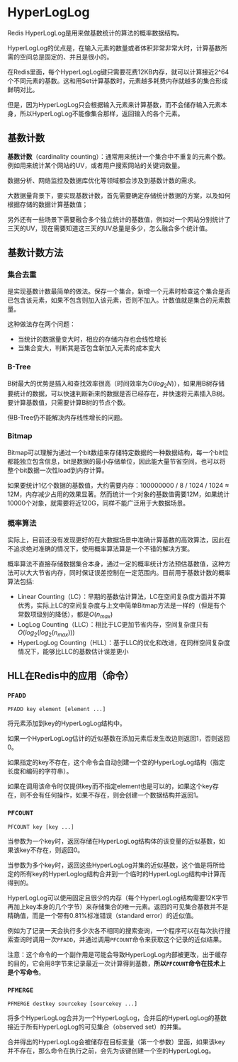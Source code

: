# HyperLogLog

Redis HyperLogLog是用来做基数统计的算法的概率数据结构。

HyperLogLog的优点是，在输入元素的数量或者体积非常非常大时，计算基数所需的空间总是固定的、并且是很小的。

在Redis里面，每个HyperLogLog键只需要花费12KB内存，就可以计算接近2^64个不同元素的基数。这和用Set计算基数时，元素越多耗费内存就越多的集合形成鲜明对比。

但是，因为HyperLogLog只会根据输入元素来计算基数，而不会储存输入元素本身，所以HyperLogLog不能像集合那样，返回输入的各个元素。

## 基数计数

**基数计数**（cardinality counting）：通常用来统计一个集合中不重复的元素个数。例如用来统计某个网站的UV，或者用户搜索网站的关键词数量。

数据分析、网络监控及数据库优化等领域都会涉及到基数计数的需求。

大数据量背景下，要实现基数计数，首先需要确定存储统计数据的方案，以及如何根据存储的数据计算基数值；

另外还有一些场景下需要融合多个独立统计的基数值，例如对一个网站分别统计了三天的UV，现在需要知道这三天的UV总量是多少，怎么融合多个统计值。

## 基数计数方法

### 集合去重

是实现基数计数最简单的做法。保存一个集合，新增一个元素时检查这个集合是否已包含该元素，如果不包含则加入该元素，否则不加入。计数值就是集合的元素数量。

这种做法存在两个问题：

- 当统计的数据量变大时，相应的存储内存也会线性增长
- 当集合变大，判断其是否包含新加入元素的成本变大

### B-Tree

B树最大的优势是插入和查找效率很高（时间效率为$O(log_2N)$），如果用B树存储要统计的数据，可以快速判断新来的数据是否已经存在，并快速将元素插入B树。要计算基数值，只需要计算B树的节点个数。

但B-Tree仍不能解决内存线性增长的问题。

### Bitmap

Bitmap可以理解为通过一个bit数组来存储特定数据的一种数据结构，每一个bit位都能独立包含信息，bit是数据的最小存储单位，因此能大量节省空间，也可以将整个bit数据一次性load到内存计算。

如果要统计1亿个数据的基数值，大约需要内存：100000000 / 8 / 1024 / 1024 ≈ 12M，内存减少占用的效果显著。然而统计一个对象的基数值需要12M，如果统计10000个对象，就需要将近120G，同样不能广泛用于大数据场景。

### 概率算法

实际上，目前还没有发现更好的在大数据场景中准确计算基数的高效算法，因此在不追求绝对准确的情况下，使用概率算法算是一个不错的解决方案。

概率算法不直接存储数据集合本身，通过一定的概率统计方法预估基数值，这种方法可以大大节省内存，同时保证误差控制在一定范围内。目前用于基数计数的概率算法包括:

- Linear Counting（LC）：早期的基数估计算法，LC在空间复杂度方面并不算优秀，实际上LC的空间复杂度与上文中简单Bitmap方法是一样的（但是有个常数项级别的降低），都是$O(n_{max})$
- LogLog Counting（LLC）：相比于LC更加节省内存，空间复杂度只有$O(log_2(log_2(n_{max})))$
- HyperLogLog Counting（HLL）：基于LLC的优化和改进，在同样空间复杂度情况下，能够比LLC的基数估计误差更小

## HLL在Redis中的应用（命令）

### `PFADD`

```redis
PFADD key element [element ...]
```

将元素添加到key的HyperLogLog结构中。

如果一个HyperLogLog估计的近似基数在添加元素后发生改边则返回1，否则返回0。

如果指定的key不存在，这个命令会自动创建一个空的HyperLogLog结构（指定长度和编码的字符串）。

如果在调用该命令时仅提供key而不指定element也是可以的，如果这个key存在，则不会有任何操作，如果不存在，则会创建一个数据结构并返回1。

### `PFCOUNT`

```redis
PFCOUNT key [key ...]
```

当参数为一个key时，返回存储在HyperLogLog结构体的该变量的近似基数，如果该key不存在，则返回0。

当参数为多个key时，返回这些HyperLogLog并集的近似基数，这个值是将所给定的所有key的HyperLoglog结构合并到一个临时的HyperLogLog结构中计算而得到的。

HyperLogLog可以使用固定且很少的内存（每个HyperLogLog结构需要12K字节再加上key本身的几个字节）来存储集合的唯一元素。返回的可见集合基数并不是精确值，而是一个带有0.81%标准错误（standard error）的近似值。

例如为了记录一天会执行多少次各不相同的搜索查询，一个程序可以在每次执行搜索查询时调用一次`PFADD`，并通过调用`PFCOUNT`命令来获取这个记录的近似结果。

注意：这个命令的一个副作用是可能会导致HyperLogLog内部被更改，出于缓存的目的，它会用8字节来记录最近一次计算得到基数，**所以`PFCOUNT`命令在技术上是个写命令**。

### `PFMERGE`

```redis
PFMERGE destkey sourcekey [sourcekey ...]
```

将多个HyperLogLog合并为一个HyperLogLog，合并后的HyperLogLog的基数接近于所有HyperLogLog的可见集合（observed set）的并集。

合并得出的HyperLogLog会被储存在目标变量（第一个参数）里面，如果该key并不存在，那么命令在执行之前，会先为该键创建一个空的HyperLogLog。
